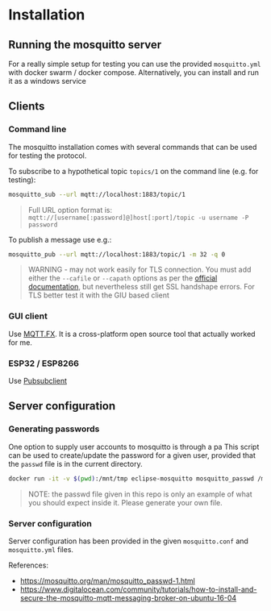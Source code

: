 # Installation
## Running the mosquitto server
For a really simple setup for testing you can use the provided `mosquitto.yml` with docker swarm / docker compose. Alternatively, you can install and run it as a windows service


## Clients
### Command line
The mosquitto installation comes with several commands that can be used for testing the protocol.

To subscribe to a hypothetical topic `topics/1` on the command line (e.g. for testing):
```bash
mosquitto_sub --url mqtt://localhost:1883/topic/1
```
> Full URL option format is: `mqtt://[username[:password]@]host[:port]/topic -u username -P password`

To publish a message  use e.g.:
```bash
mosquitto_pub --url mqtt://localhost:1883/topic/1 -m 32 -q 0
```

> WARNING - may not work easily for TLS connection. You must add either the `--cafile` or `--capath` options as per the [official documentation](https://mosquitto.org/man/mosquitto_pub-1.html), but nevertheless still get SSL handshape errors. For TLS better test it with the GIU based client

### GUI client
Use [MQTT.FX](http://mqttfx.org/). It is a cross-platform open source tool that actually worked for me.

### ESP32 / ESP8266
Use [Pubsubclient](https://pubsubclient.knolleary.net/api.html)


## Server configuration
### Generating passwords
One option to supply user accounts to mosquitto is through a pa
This script can be used to create/update the password for a given user, provided that the `passwd` file is in the current directory.
```bash
docker run -it -v $(pwd):/mnt/tmp eclipse-mosquitto mosquitto_passwd /mnt/tmp/passwd username1
```

> NOTE: the passwd file given in this repo is only an example of what you should expect inside it. Please generate your own file.

### Server configuration
Server configuration has been provided in the given `mosquitto.conf` and `mosquitto.yml` files.

References:
- https://mosquitto.org/man/mosquitto_passwd-1.html
- https://www.digitalocean.com/community/tutorials/how-to-install-and-secure-the-mosquitto-mqtt-messaging-broker-on-ubuntu-16-04 